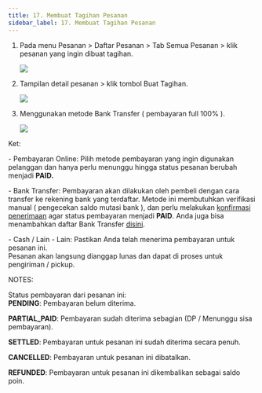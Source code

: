 ```yaml
---
title: 17. Membuat Tagihan Pesanan
sidebar_label: 17. Membuat Tagihan Pesanan
---
```

1. P﻿ada menu Pesanan > Daftar Pesanan > Tab Semua Pesanan > klik pesanan yang ingin dibuat tagihan.

   ![](/img/17.-membuat-tagihan-pesanan_list-depan-update-.png)
2. Tampilan detail pesanan > klik tombol Buat Tagihan.

   ![](/img/17.-membuat-tagihan-pesanan_buat-tagihan_update.png)
3. M﻿enggunakan metode Bank Transfer ( pembayaran full 100% ).

   ![](/img/17.-membuat-tagihan-pesanan_metode-trf-bank_update.png)

K﻿et:

\-﻿ Pembayaran Online: Pilih metode pembayaran yang ingin digunakan pelanggan dan hanya perlu menunggu hingga status pesanan berubah menjadi **PAID.**

\-﻿ Bank Transfer: Pembayaran akan dilakukan oleh pembeli dengan cara transfer ke rekening bank yang terdaftar. Metode ini membutuhkan verifikasi manual ( pengecekan saldo mutasi bank ), dan perlu melakukan [konfirmasi penerimaan](https://onee.netlify.app/dashboard/17-1-konfirmasi-penerimaan-manual-bank-transfer) agar status pembayaran menjadi **PAID**. Anda juga bisa menambahkan daftar Bank Transfer [disini](https://onee.netlify.app/dashboard/rekening-bank).

\-﻿ Cash / Lain - Lain: Pastikan Anda telah menerima pembayaran untuk pesanan ini.\
Pesanan akan langsung dianggap lunas dan dapat di proses untuk pengiriman / pickup.

N﻿OTES: 

Status pembayaran dari pesanan ini:\
**PENDING**: Pembayaran belum diterima.

**PARTIAL_PAID**: Pembayaran sudah diterima sebagian (DP / Menunggu sisa pembayaran).

**SETTLED**: Pembayaran untuk pesanan ini sudah diterima secara penuh.

**CANCELLED**: Pembayaran untuk pesanan ini dibatalkan.

**REFUNDED**: Pembayaran untuk pesanan ini dikembalikan sebagai saldo poin.